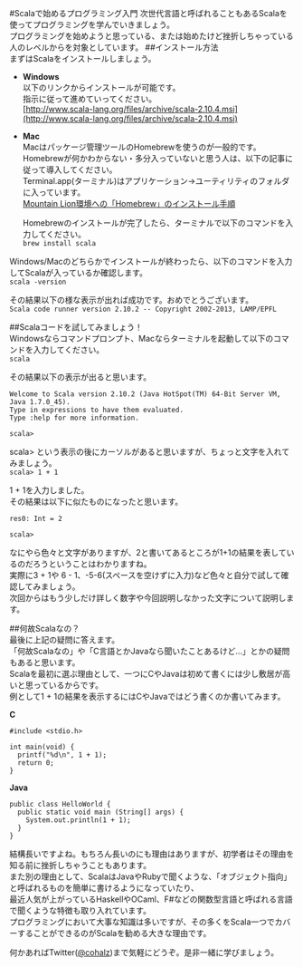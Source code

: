 #Scalaで始めるプログラミング入門
次世代言語と呼ばれることもあるScalaを使ってプログラミングを学んでいきましょう。  
プログラミングを始めようと思っている、または始めたけど挫折しちゃっている人のレベルからを対象としています。
##インストール方法  
まずはScalaをインストールしましょう。

- **Windows**  
  以下のリンクからインストールが可能です。  
  指示に従って進めていってください。  
  [http://www.scala-lang.org/files/archive/scala-2.10.4.msi](http://www.scala-lang.org/files/archive/scala-2.10.4.msi)

- **Mac**  
  Macはパッケージ管理ツールのHomebrewを使うのが一般的です。  
  Homebrewが何かわからない・多分入っていないと思う人は、以下の記事に従って導入してください。  
  Terminal.app(ターミナル)はアプリケーション->ユーティリティのフォルダに入っています。  
  [Mountain Lion環境への「Homebrew」のインストール手順](http://qiita.com/skinoshita/items/fd146ac223bab433b348)

  Homebrewのインストールが完了したら、ターミナルで以下のコマンドを入力してください。  
  ```brew install scala``` 
  
Windows/Macのどちらかでインストールが終わったら、以下のコマンドを入力してScalaが入っているか確認します。  
```scala -version```  
  
その結果以下の様な表示が出れば成功です。おめでとうございます。  
```Scala code runner version 2.10.2 -- Copyright 2002-2013, LAMP/EPFL```

##Scalaコードを試してみましょう！  
Windowsならコマンドプロンプト、Macならターミナルを起動して以下のコマンドを入力してください。  
```scala ```  

その結果以下の表示が出ると思います。  
```  
Welcome to Scala version 2.10.2 (Java HotSpot(TM) 64-Bit Server VM, Java 1.7.0_45).
Type in expressions to have them evaluated.
Type :help for more information.

scala> 
```

scala> という表示の後にカーソルがあると思いますが、ちょっと文字を入れてみましょう。  
```scala> 1 + 1```  

1 + 1を入力しました。  
その結果は以下に似たものになったと思います。
```
res0: Int = 2

scala> 
```

なにやら色々と文字がありますが、2と書いてあるところが1+1の結果を表しているのだろうということはわかりますね。  
実際に3 + 1や 6 - 1、-5-6(スペースを空けずに入力)など色々と自分で試して確認してみましょう。  
次回からはもう少しだけ詳しく数字や今回説明しなかった文字について説明します。 


##何故Scalaなの？  
最後に上記の疑問に答えます。  
「何故Scalaなの」や「C言語とかJavaなら聞いたことあるけど...」とかの疑問もあると思います。  
Scalaを最初に選ぶ理由として、一つにCやJavaは初めて書くには少し敷居が高いと思っているからです。  
例として1 + 1の結果を表示するにはCやJavaではどう書くのか書いてみます。  

**C**  
```
#include <stdio.h>

int main(void) {
  printf("%d\n", 1 + 1);
  return 0;
}
```

**Java** 
```
public class HelloWorld {
  public static void main (String[] args) {
    System.out.println(1 + 1);
  }
} 
```

結構長いですよね。もちろん長いのにも理由はありますが、初学者はその理由を知る前に挫折しちゃうこともあります。  
また別の理由として、ScalaはJavaやRubyで聞くような、「オブジェクト指向」と呼ばれるものを簡単に書けるようになっていたり、  
最近人気が上がっているHaskellやOCaml、F#などの関数型言語と呼ばれる言語で聞くような特徴も取り入れています。  
プログラミングにおいて大事な知識は多いですが、その多くをScala一つでカバーすることができるのがScalaを勧める大きな理由です。

何かあればTwitter([@cohalz](https://twitter.com/cohalz))まで気軽にどうぞ。是非一緒に学びましょう。
